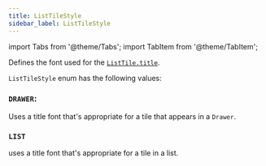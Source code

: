 ```yaml
---
title: ListTileStyle
sidebar_label: ListTileStyle
---
```


import Tabs from '@theme/Tabs';
import TabItem from '@theme/TabItem';

Defines the font used for the [`ListTile.title`](/docs/controls/listtile#title).

`ListTileStyle` enum has the following values:

### `DRAWER`:

Uses a title font that's appropriate for a tile that appears in a `Drawer`.

### `LIST`

uses a title font that's appropriate for a tile in a list.

